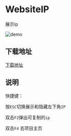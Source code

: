 WebsiteIP
=========

展示ip

![demo](http://git.oschina.net/surprise/Chrome.Website.Ip/raw/master/images/demo.png)

## 下载地址

[下载地址](http://git.oschina.net/surprise/Chrome.Website.Ip/blob/master/Chrome.Website.Ip.crx)

## 说明

 快捷键：
 
 按`ESC`切换展示和隐藏左下角`IP`
 
 双击`F2`弹出可复制的`ip`
 
 双击`F4` 去项目主页
 
  
